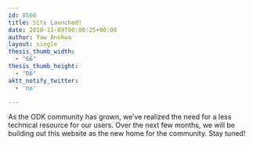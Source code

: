```yaml
---
id: 8566
title: Site Launched!
date: 2010-11-09T00:00:25+00:00
author: Yaw Anokwa
layout: single
thesis_thumb_width:
  - "66"
thesis_thumb_height:
  - "66"
aktt_notify_twitter:
  - 'no'

---
```

As the ODK community has grown, we’ve realized the need for a less technical resource for our users. Over the next few months, we will be building out this website as the new home for the community. Stay tuned!
